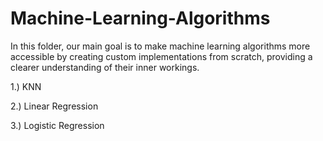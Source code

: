 # Machine-Learning-Algorithms
In this folder, our main goal is to make machine learning algorithms more accessible by creating custom implementations from scratch, providing a clearer understanding of their inner workings.

1.) KNN

2.) Linear Regression

3.) Logistic Regression
